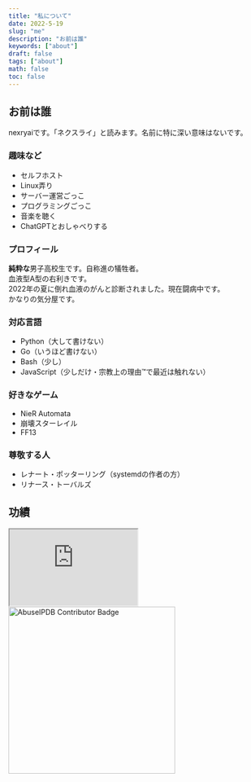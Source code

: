 ```yaml
---
title: "私について"
date: 2022-5-19
slug: "me"
description: "お前は誰"
keywords: ["about"]
draft: false
tags: ["about"]
math: false
toc: false
---
```

## お前は誰
nexryaiです。「ネクスライ」と読みます。名前に特に深い意味はないです。

### 趣味など
 - セルフホスト
 - Linux弄り
 - サーバー運営ごっこ
 - プログラミングごっこ
 - 音楽を聴く
 - ChatGPTとおしゃべりする

### プロフィール
**純粋な**男子高校生です。自称進の犠牲者。  
血液型A型の右利きです。  
2022年の夏に倒れ血液のがんと診断されました。現在闘病中です。  
かなりの気分屋です。

### 対応言語
 - Python（大して書けない）
 - Go（いうほど書けない）
 - Bash（少し）
 - JavaScript（少しだけ・宗教上の理由™で最近は触れない）

### 好きなゲーム
 - NieR Automata
 - 崩壊スターレイル
 - FF13

### 尊敬する人
 - レナート・ポッターリング（systemdの作者の方）
 - リナース・トーバルズ



 
## 功績
<iframe src="https://github-readme-stats.vercel.app/api?username=nexryai&count_private=true&show_icons=true&theme=tokyonight&hide_rank=true" style="width: 50%;height: auto;"></iframe>
<br>
<a href="https://www.abuseipdb.com/user/67897" title="AbuseIPDB is an IP address blacklist for webmasters and sysadmins to report IP addresses engaging in abusive behavior on their networks">
	<img src="https://www.abuseipdb.com/contributor/67897.svg" alt="AbuseIPDB Contributor Badge" style="width: 328px;">
</a>
